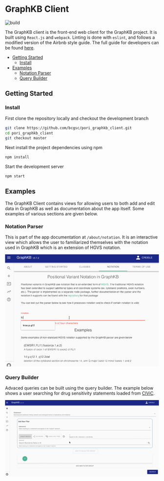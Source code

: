 # GraphKB Client

![build](https://github.com/bcgsc/pori_graphkb_client/workflows/build/badge.svg?branch=master)

The GraphKB client is the front-end web client for the GraphKB project. It is built
using `React.js` and `webpack`. Linting is done with `eslint`, and follows a modified
version of the Airbnb style guide. The full guide for developers can be found
[here](docs/CONTRIBUTING.md).

- [Getting Started](#getting-started)
  - [Install](#install)
- [Examples](#examples)
  - [Notation Parser](#notation-parser)
  - [Query Builder](#query-builder)

## Getting Started

### Install

First clone the repository locally and checkout the development branch

```bash
git clone https://github.com/bcgsc/pori_graphkb_client.git
cd pori_graphkb_client
git checkout master
```

Next install the project dependencies using npm

```bash
npm install
```

Start the development server

```bash
npm start
```

## Examples

The GraphKB Client contains views for allowing users to both add and edit data in GraphKB as well
as documentation about the app itself. Some examples of various sections are given below.

### Notation Parser

This is part of the app documentation at `/about/notation`. It is an interactive view which allows
the user to familiarized themselves with the notation used in GraphKB which is an extension of HGVS
notation.

![notation gif](docs/images/graphkb-notation-parser.gif)

### Query Builder

Advaced queries can be built using the query builder. The example below shows a user searching for
drug sensitivity statements loaded from [CIViC](https://civicdb.org).

![search](docs/images/graphkb-search-sens-civic-statements.gif)
